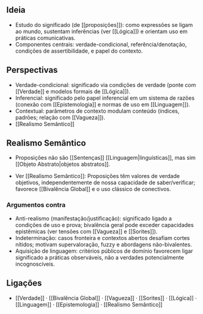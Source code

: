 ## Ideia
- Estudo do significado (de [[proposições]]): como expressões se ligam ao mundo, sustentam inferências (ver [[Lógica]]) e orientam uso em práticas comunicativas.
- Componentes centrais: verdade-condicional, referência/denotação, condições de assertibilidade, e papel do contexto.

## Perspectivas
- Verdade-condicional: significado via condições de verdade (ponte com [[Verdade]] e modelos formais de [[Lógica]]).
- Inferencial: significado pelo papel inferencial em um sistema de razões (conexão com [[Epistemologia]] e normas de uso em [[Linguagem]]).
- Contextual: parâmetros de contexto modulam conteúdo (índices, padrões; relação com [[Vagueza]]).
- [[Realismo Semântico]]

## Realismo Semântico
* Proposições não são [[Sentenças]] [[Linguagem|linguísticas]], mas sim [[Objeto Abstrato|objetos abstratos]].
- Ver [[Realismo Semântico]]: Proposições têm valores de verdade objetivos, independentemente de nossa capacidade de saber/verificar; favorece [[Bivalência Global]] e o uso clássico de conectivos.

### Argumentos contra
- Anti-realismo (manifestação/justificação): significado ligado a condições de uso e prova; bivalência geral pode exceder capacidades epistêmicas (ver tensões com [[Vagueza]] e [[Sorites]]).
- Indeterminação: casos fronteira e contextos abertos desafiam cortes nítidos; motivam supervaloração, fuzzy e abordagens não-bivalentes.
- Aquisição de linguagem: critérios públicos de domínio favorecem ligar significado a práticas observáveis, não a verdades potencialmente incognoscíveis.

## Ligações
- [[Verdade]] · [[Bivalência Global]] · [[Vagueza]] · [[Sorites]] · [[Lógica]] · [[Linguagem]] · [[Epistemologia]] · [[Realismo Semântico]]
